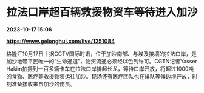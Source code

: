# 拉法口岸超百辆救援物资车等待进入加沙

**2023-10-17 15:06**

**https://www.gelonghui.com/live/1251084**

格隆汇10月17日｜据CCTV国际时讯，位于加沙南部、与埃及接壤的拉法口岸，是加沙地带平民唯一的“生命通道”，物资流通必须经以色列许可。CGTN记者Yasser Hakim拍摄到一百多辆卡车在拉法口岸排起长龙，等待口岸开放，将超过1000吨的食物、医疗等救援物资运往加沙。现场还有医疗团队也在排队等候边境开放，时刻准备接收来自加沙的伤员。